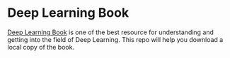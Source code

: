 # Deep Learning Book

[Deep Learning Book](http://www.deeplearningbook.org/) is one of the best resource for understanding and getting into the field of Deep Learning. This repo will help you download a local copy of the book.
